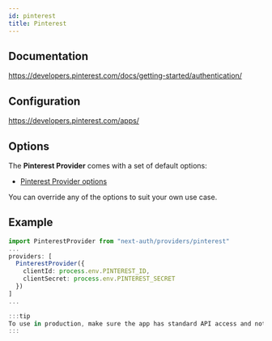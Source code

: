 ```yaml
---
id: pinterest
title: Pinterest
---
```


## Documentation

https://developers.pinterest.com/docs/getting-started/authentication/

## Configuration

https://developers.pinterest.com/apps/

## Options

The **Pinterest Provider** comes with a set of default options:

- [Pinterest Provider options](https://github.com/nextauthjs/next-auth/blob/v4/packages/next-auth/src/providers/pinterest.ts)

You can override any of the options to suit your own use case.

## Example

```ts
import PinterestProvider from "next-auth/providers/pinterest"
...
providers: [
  PinterestProvider({
    clientId: process.env.PINTEREST_ID,
    clientSecret: process.env.PINTEREST_SECRET
  })
]
...

:::tip
To use in production, make sure the app has standard API access and not trial access
:::
```
